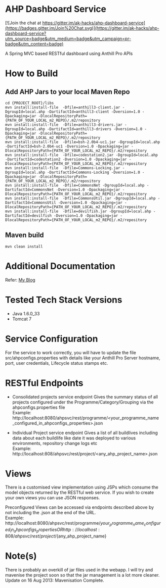 AHP Dashboard Service
=====================

[![Join the chat at https://gitter.im/ak-hacks/ahp-dashboard-service](https://badges.gitter.im/Join%20Chat.svg)](https://gitter.im/ak-hacks/ahp-dashboard-service?utm_source=badge&utm_medium=badge&utm_campaign=pr-badge&utm_content=badge)

A Spring MVC based RESTful dashboard using Anthill Pro APIs

How to Build
============

Add AHP Jars to your local Maven Repo
-------------------------------------
    cd {PROJECT_ROOT}/libs
    mvn install:install-file  -Dfile=anthill3-client.jar -DgroupId=local.ahp -DartifactId=anthill3-client -Dversion=1.0 -Dpackaging=jar -DlocalRepositoryPath={PATH_OF_YOUR_LOCAL_m2_REPO}/.m2/repository
    mvn install:install-file  -Dfile=anthill3-drivers.jar -DgroupId=local.ahp -DartifactId=anthill3-drivers -Dversion=1.0 -Dpackaging=jar -DlocalRepositoryPath={PATH_OF_YOUR_LOCAL_m2_REPO}/.m2/repository
    mvn install:install-file  -Dfile=bsh-2.0b4-uc1.jar -DgroupId=local.ahp -DartifactId=bsh-2.0b4-uc1 -Dversion=1.0 -Dpackaging=jar -DlocalRepositoryPath={PATH_OF_YOUR_LOCAL_m2_REPO}/.m2/repository
    mvn install:install-file  -Dfile=codestation2.jar -DgroupId=local.ahp -DartifactId=codestation2 -Dversion=1.0 -Dpackaging=jar -DlocalRepositoryPath={PATH_OF_YOUR_LOCAL_m2_REPO}/.m2/repository
    mvn install:install-file  -Dfile=Commons-Locking.jar -DgroupId=local.ahp -DartifactId=Commons-Locking -Dversion=1.0 -Dpackaging=jar -DlocalRepositoryPath={PATH_OF_YOUR_LOCAL_m2_REPO}/.m2/repository
    mvn install:install-file  -Dfile=CommonsNet -DgroupId=local.ahp -DartifactId=CommonsNet -Dversion=1.0 -Dpackaging=jar -DlocalRepositoryPath={PATH_OF_YOUR_LOCAL_m2_REPO}/.m2/repository
    mvn install:install-file  -Dfile=CommonsUtil.jar -DgroupId=local.ahp -DartifactId=CommonsUtil -Dversion=1.0 -Dpackaging=jar -DlocalRepositoryPath={PATH_OF_YOUR_LOCAL_m2_REPO}/.m2/repository
    mvn install:install-file  -Dfile=devilfish.jar -DgroupId=local.ahp -DartifactId=devilfish -Dversion=1.0 -Dpackaging=jar -DlocalRepositoryPath={PATH_OF_YOUR_LOCAL_m2_REPO}/.m2/repository

Maven build
-----------
    mvn clean install

Additional Documentation
========================

Refer: [My Blog](http://techbytes.anuragkapur.com/2012/10/restful-anthill-pro-reporting-service.html)

Tested Tech Stack Versions
==========================
* Java 1.6.0_33
* Tomcat 7

Service Configuration
=====================

For the service to work correctly, you will have to update the file src/ahpconfigs.properties with details like your Anthill Pro Server hostname, port, user credentials, Lifecycle status stamps etc.

RESTful Endpoints
=================

* Consolidated projects service endpoint
Gives the summary status of all projects configured under the Programme/Category/Grouping via the ahpconfigs.properties file     
Example: http://localhost:8080/ahpsvc/rest/programme/<your_programme_name_configured_in_ahpconfigs_properties>.json

* Individual Project service endpoint
Gives a list of all buildlives including data about each buildlife like date it was deployed to various environments, repository change logs etc     
Example: http://localhost:808/ahpsvc/rest/project/<any_ahp_project_name>.json

Views
=====

There is a customised view implementation using JSPs which consume the model objects returned by the RESTful web service. If you wish to create your own views you can use JSON responses.

Preconfigured Views can be accessed via endpoints described above by not including the .json at the end of the URL.     
Example: http://localhost:8080/ahpsvc/rest/programme/${your_programme_name_configured_in_ahpconfigs_properties}     
OR     
http://localhost:808/ahpsvc/rest/project/${any_ahp_project_name}

Note(s)
=======
There is probably an overkill of jar files used in the webapp. I will try and mavenise the project soon so that the jar management is a lot more cleaner.     
Update on 16 Aug 2013: Mavenisation Complete.

